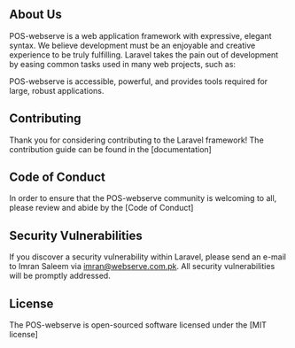 ## About Us

POS-webserve is a web application framework with expressive, elegant syntax. We believe development must be an enjoyable and creative experience to be truly fulfilling. Laravel takes the pain out of development by easing common tasks used in many web projects, such as:

POS-webserve is accessible, powerful, and provides tools required for large, robust applications.

## Contributing

Thank you for considering contributing to the Laravel framework! The contribution guide can be found in the [documentation]

## Code of Conduct

In order to ensure that the POS-webserve community is welcoming to all, please review and abide by the [Code of Conduct]

## Security Vulnerabilities

If you discover a security vulnerability within Laravel, please send an e-mail to Imran Saleem via [imran@webserve.com.pk](mailto:imran@webserve.com.pk). 
All security vulnerabilities will be promptly addressed.

## License

The POS-webserve is open-sourced software licensed under the [MIT license]
